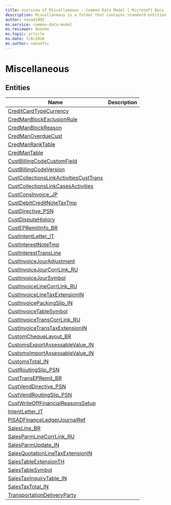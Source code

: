 ```yaml
---
title: overview of Miscellaneous - Common Data Model | Microsoft Docs
description: Miscellaneous is a folder that contains standard entities related to the Common Data Model.
author: nenad1002
ms.service: common-data-model
ms.reviewer: deonhe
ms.topic: article
ms.date: 7/8/2020
ms.author: nebanfic
---
```


# Miscellaneous


## Entities

|Name|Description|
|---|---|
|[CreditCardTypeCurrency](CreditCardTypeCurrency.md)||
|[CredManBlockExclusionRule](CredManBlockExclusionRule.md)||
|[CredManBlockReason](CredManBlockReason.md)||
|[CredManOverdueCust](CredManOverdueCust.md)||
|[CredManRankTable](CredManRankTable.md)||
|[CredManTable](CredManTable.md)||
|[CustBillingCodeCustomField](CustBillingCodeCustomField.md)||
|[CustBillingCodeVersion](CustBillingCodeVersion.md)||
|[CustCollectionsLinkActivitiesCustTrans](CustCollectionsLinkActivitiesCustTrans.md)||
|[CustCollectionsLinkCasesActivities](CustCollectionsLinkCasesActivities.md)||
|[CustConsInvoice_JP](CustConsInvoice_JP.md)||
|[CustDebitCreditNoteTaxTmp](CustDebitCreditNoteTaxTmp.md)||
|[CustDirective_PSN](CustDirective_PSN.md)||
|[CustDisputeHistory](CustDisputeHistory.md)||
|[CustEPRemitInfo_BR](CustEPRemitInfo_BR.md)||
|[CustIntentLetter_IT](CustIntentLetter_IT.md)||
|[CustInterestNoteTmp](CustInterestNoteTmp.md)||
|[CustInterestTransLine](CustInterestTransLine.md)||
|[CustInvoiceJourAdjustment](CustInvoiceJourAdjustment.md)||
|[CustInvoiceJourCorrLink_RU](CustInvoiceJourCorrLink_RU.md)||
|[CustInvoiceJourSymbol](CustInvoiceJourSymbol.md)||
|[CustInvoiceLineCorrLink_RU](CustInvoiceLineCorrLink_RU.md)||
|[CustInvoiceLineTaxExtensionIN](CustInvoiceLineTaxExtensionIN.md)||
|[CustInvoicePackingSlip_IN](CustInvoicePackingSlip_IN.md)||
|[CustInvoiceTableSymbol](CustInvoiceTableSymbol.md)||
|[CustInvoiceTransCorrLink_RU](CustInvoiceTransCorrLink_RU.md)||
|[CustInvoiceTransTaxExtensionIN](CustInvoiceTransTaxExtensionIN.md)||
|[CustomChequeLayout_BR](CustomChequeLayout_BR.md)||
|[CustomsExportAssessableValue_IN](CustomsExportAssessableValue_IN.md)||
|[CustomsImportAssessableValue_IN](CustomsImportAssessableValue_IN.md)||
|[CustomsTotal_IN](CustomsTotal_IN.md)||
|[CustRoutingSlip_PSN](CustRoutingSlip_PSN.md)||
|[CustTransEPRemit_BR](CustTransEPRemit_BR.md)||
|[CustVendDirective_PSN](CustVendDirective_PSN.md)||
|[CustVendRoutingSlip_PSN](CustVendRoutingSlip_PSN.md)||
|[CustWriteOffFinancialReasonsSetup](CustWriteOffFinancialReasonsSetup.md)||
|[IntentLetter_IT](IntentLetter_IT.md)||
|[PlSADFinanceLedgerJournalRef](PlSADFinanceLedgerJournalRef.md)||
|[SalesLine_BR](SalesLine_BR.md)||
|[SalesParmLineCorrLink_RU](SalesParmLineCorrLink_RU.md)||
|[SalesParmUpdate_IN](SalesParmUpdate_IN.md)||
|[SalesQuotationLineTaxExtensionIN](SalesQuotationLineTaxExtensionIN.md)||
|[SalesTableExtensionTH](SalesTableExtensionTH.md)||
|[SalesTableSymbol](SalesTableSymbol.md)||
|[SalesTaxInquiryTable_IN](SalesTaxInquiryTable_IN.md)||
|[SalesTaxTotal_IN](SalesTaxTotal_IN.md)||
|[TransportationDeliveryParty](TransportationDeliveryParty.md)||
